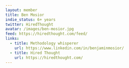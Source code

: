 ```yaml
---
layout: member
title: Ben Mosior
indie_status: 6+ years
twitter: HiredThought
avatar: /images/ben-mosior.jpg
feed: https://hiredthought.com/feed/
links:
  - title: Methodology whisperer
    url: https://www.linkedin.com/in/benjaminmosior/
  - title: Hired Thought
    url: https://hiredthought.com/
---
```

